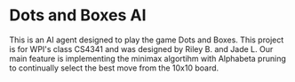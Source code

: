# Dots and Boxes AI

  This is an AI agent designed to play the game Dots and Boxes. This project is for WPI's class CS4341 and was designed by Riley B. and Jade L. 
  Our main feature is implementing the minimax algortihm with Alphabeta pruning to continually select the best move from the 10x10 board.  
